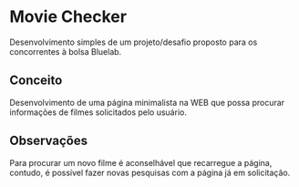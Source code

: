 # Movie Checker
Desenvolvimento simples de um projeto/desafio proposto para os concorrentes à bolsa Bluelab.

## Conceito
Desenvolvimento de uma página minimalista na WEB que possa procurar informações de filmes solicitados pelo usuário.

## Observações
Para procurar um novo filme é aconselhável que recarregue a página, contudo, é possível fazer novas pesquisas com a página já em solicitação.
